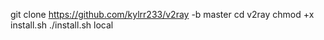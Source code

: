 git clone https://github.com/kylrr233/v2ray -b master
cd v2ray
chmod +x install.sh
./install.sh local
